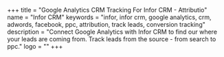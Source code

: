 +++
title = "Google Analytics CRM Tracking For Infor CRM - Attributio"
name = "Infor CRM"
keywords = "infor, infor crm, google analytics, crm, adwords, facebook, ppc, attribution, track leads, conversion tracking"
description = "Connect Google Analytics with Infor CRM to find our where your leads are coming from. Track leads from the source - from search to ppc."
logo = ""
+++
